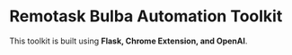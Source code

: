 # Remotask Bulba Automation Toolkit

This toolkit is built using <b>Flask, Chrome Extension, and OpenAI</b>.
